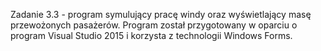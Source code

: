 Zadanie 3.3 - program symulujący pracę windy oraz wyświetlający masę przewożonych pasażerów. 
Program został przygotowany w oparciu o program Visual Studio 2015 i korzysta z technologii Windows Forms.
